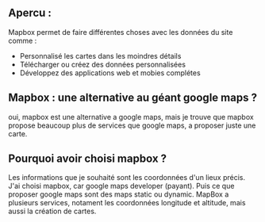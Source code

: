 ## Apercu :
Mapbox permet de faire différentes choses avec les données du site comme :
- Personnalisé les cartes dans les moindres détails
- Télécharger ou créez des données personnalisées
- Développez des applications web et mobies complétes

## Mapbox : une alternative au géant google maps ?
oui, mapbox est une alternative a google maps, mais je trouve que mapbox propose beaucoup plus de services que google maps, a proposer juste une carte.

## Pourquoi avoir choisi mapbox ?
Les informations que je souhaité sont les coordonnées d'un lieux précis. 
J'ai choisi mapbox, car google maps developer (payant). Puis ce que proposer google maps sont des maps static ou dynamic.
MapBox a plusieurs services, notament les coordonnées longitude et altitude, mais aussi la création de cartes.